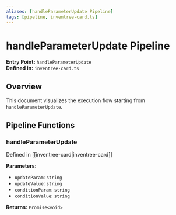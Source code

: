```yaml
---
aliases: [handleParameterUpdate Pipeline]
tags: [pipeline, inventree-card.ts]
---
```


# handleParameterUpdate Pipeline

**Entry Point:** `handleParameterUpdate`  
**Defined in:** `inventree-card.ts`  

## Overview

This document visualizes the execution flow starting from `handleParameterUpdate`.

## Pipeline Functions

### handleParameterUpdate

Defined in [[inventree-card|inventree-card]]

**Parameters:**

- `updateParam`: `string`
- `updateValue`: `string`
- `conditionParam`: `string`
- `conditionValue`: `string`

**Returns:** `Promise<void>`

